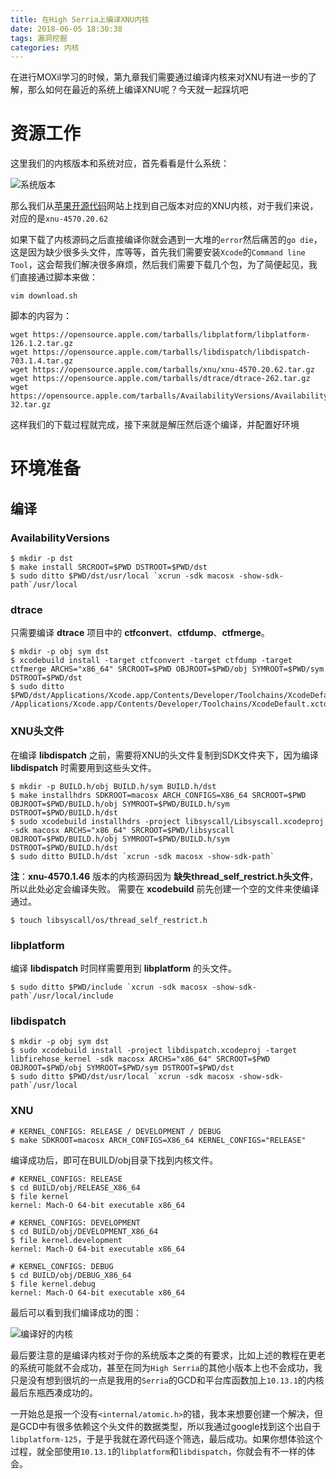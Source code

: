 ```yaml
---
title: 在High Serria上编译XNU内核
date: 2018-06-05 18:30:38
tags: 漏洞挖掘
categories: 内核
---
```




在进行MOXil学习的时候，第九章我们需要通过编译内核来对XNU有进一步的了解，那么如何在最近的系统上编译XNU呢？今天就一起踩坑吧

<!--more-->

# 资源工作

这里我们的内核版本和系统对应，首先看看是什么系统：

![系统版本](http://omunhj2f1.bkt.clouddn.com/%E5%B1%8F%E5%B9%95%E5%BF%AB%E7%85%A7%202018-06-05%20%E4%B8%8B%E5%8D%886.33.03.png)

那么我们从[苹果开源代码](https://opensource.apple.com/)网站上找到自己版本对应的XNU内核，对于我们来说，对应的是`xnu-4570.20.62`

如果下载了内核源码之后直接编译你就会遇到一大堆的`error`然后痛苦的`go die`，这是因为缺少很多头文件，库等等，首先我们需要安装`Xcode`的`Command line Tool`，这会帮我们解决很多麻烦，然后我们需要下载几个包，为了简便起见，我们直接通过脚本来做：

```shell
vim download.sh
```

脚本的内容为：

```shell
wget https://opensource.apple.com/tarballs/libplatform/libplatform-126.1.2.tar.gz
wget https://opensource.apple.com/tarballs/libdispatch/libdispatch-703.1.4.tar.gz
wget https://opensource.apple.com/tarballs/xnu/xnu-4570.20.62.tar.gz
wget https://opensource.apple.com/tarballs/dtrace/dtrace-262.tar.gz
wget https://opensource.apple.com/tarballs/AvailabilityVersions/AvailabilityVersions-32.tar.gz
```

这样我们的下载过程就完成，接下来就是解压然后逐个编译，并配置好环境



# 环境准备

## 编译

### AvailabilityVersions

```shell
$ mkdir -p dst
$ make install SRCROOT=$PWD DSTROOT=$PWD/dst
$ sudo ditto $PWD/dst/usr/local `xcrun -sdk macosx -show-sdk-path`/usr/local
```

### dtrace

只需要编译 **dtrace** 项目中的 **ctfconvert**、**ctfdump**、**ctfmerge**。

```shell
$ mkdir -p obj sym dst
$ xcodebuild install -target ctfconvert -target ctfdump -target ctfmerge ARCHS="x86_64" SRCROOT=$PWD OBJROOT=$PWD/obj SYMROOT=$PWD/sym DSTROOT=$PWD/dst
$ sudo ditto $PWD/dst/Applications/Xcode.app/Contents/Developer/Toolchains/XcodeDefault.xctoolchain /Applications/Xcode.app/Contents/Developer/Toolchains/XcodeDefault.xctoolchain
```

### XNU头文件

在编译 **libdispatch** 之前，需要将XNU的头文件复制到SDK文件夹下，因为编译 **libdispatch** 时需要用到这些头文件。

```shell
$ mkdir -p BUILD.h/obj BUILD.h/sym BUILD.h/dst
$ make installhdrs SDKROOT=macosx ARCH_CONFIGS=X86_64 SRCROOT=$PWD OBJROOT=$PWD/BUILD.h/obj SYMROOT=$PWD/BUILD.h/sym DSTROOT=$PWD/BUILD.h/dst
$ sudo xcodebuild installhdrs -project libsyscall/Libsyscall.xcodeproj -sdk macosx ARCHS="x86_64" SRCROOT=$PWD/libsyscall OBJROOT=$PWD/BUILD.h/obj SYMROOT=$PWD/BUILD.h/sym DSTROOT=$PWD/BUILD.h/dst
$ sudo ditto BUILD.h/dst `xcrun -sdk macosx -show-sdk-path`
```

**注**：**xnu-4570.1.46** 版本的内核源码因为 **缺失thread_self_restrict.h头文件**，所以此处必定会编译失败。
需要在 **xcodebuild** 前先创建一个空的文件来使编译通过。

```shell
$ touch libsyscall/os/thread_self_restrict.h
```

### libplatform

编译 **libdispatch** 时同样需要用到 **libplatform** 的头文件。

```shell
$ sudo ditto $PWD/include `xcrun -sdk macosx -show-sdk-path`/usr/local/include
```

### libdispatch

```shell
$ mkdir -p obj sym dst
$ sudo xcodebuild install -project libdispatch.xcodeproj -target libfirehose_kernel -sdk macosx ARCHS="x86_64" SRCROOT=$PWD OBJROOT=$PWD/obj SYMROOT=$PWD/sym DSTROOT=$PWD/dst
$ sudo ditto $PWD/dst/usr/local `xcrun -sdk macosx -show-sdk-path`/usr/local
```

### XNU

```Shell
# KERNEL_CONFIGS: RELEASE / DEVELOPMENT / DEBUG
$ make SDKROOT=macosx ARCH_CONFIGS=X86_64 KERNEL_CONFIGS="RELEASE"
```

编译成功后，即可在BUILD/obj目录下找到内核文件。

```Shell
# KERNEL_CONFIGS: RELEASE
$ cd BUILD/obj/RELEASE_X86_64
$ file kernel
kernel: Mach-O 64-bit executable x86_64

# KERNEL_CONFIGS: DEVELOPMENT
$ cd BUILD/obj/DEVELOPMENT_X86_64
$ file kernel.development
kernel: Mach-O 64-bit executable x86_64

# KERNEL_CONFIGS: DEBUG
$ cd BUILD/obj/DEBUG_X86_64
$ file kernel.debug
kernel: Mach-O 64-bit executable x86_64
```

最后可以看到我们编译成功的图：

![编译好的内核](http://omunhj2f1.bkt.clouddn.com/%E5%B1%8F%E5%B9%95%E5%BF%AB%E7%85%A7%202018-06-05%20%E4%B8%8B%E5%8D%886.44.33.png)

最后要注意的是编译内核对于你的系统版本之类的有要求，比如上述的教程在更老的系统可能就不会成功，甚至在同为`High Serria`的其他小版本上也不会成功，我只是没有想到很坑的一点是我用的`Serria`的GCD和平台库函数加上`10.13.1`的内核最后东瓶西凑成功的。

一开始总是报一个没有`<internal/atomic.h>`的错，我本来想要创建一个解决，但是GCD中有很多依赖这个头文件的数据类型，所以我通过google找到这个出自于`libplatform-125`，于是乎我就在源代码逐个筛选，最后成功。如果你想体验这个过程，就全部使用`10.13.1`的`libplatform`和`libdispatch`，你就会有不一样的体会。

